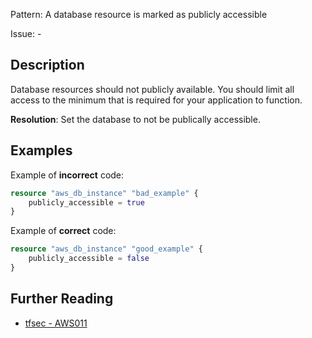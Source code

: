 Pattern: A database resource is marked as publicly accessible

Issue: -

## Description

Database resources should not publicly available. You should limit all access to the minimum that is required for your application to function.

**Resolution**: Set the database to not be publically accessible.

## Examples

Example of **incorrect** code:

```terraform
resource "aws_db_instance" "bad_example" {
	publicly_accessible = true
}
```

Example of **correct** code:

```terraform
resource "aws_db_instance" "good_example" {
	publicly_accessible = false
}
```

## Further Reading

* [tfsec - AWS011](https://tfsec.dev/docs/aws/AWS011/)